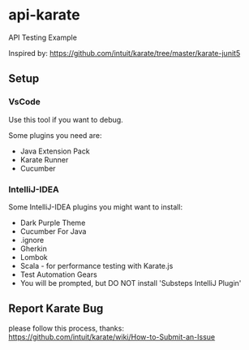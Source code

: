 # api-karate

API Testing Example

Inspired by: https://github.com/intuit/karate/tree/master/karate-junit5

## Setup

### VsCode

Use this tool if you want to debug.

Some plugins you need are:

* Java Extension Pack
* Karate Runner
* Cucumber


### IntelliJ-IDEA
Some IntelliJ-IDEA plugins you might want to install:
* Dark Purple Theme
* Cucumber For Java
* .ignore
* Gherkin
* Lombok
* Scala - for performance testing with Karate.js
* Test Automation Gears
* You will be prompted, but DO NOT install 'Substeps IntelliJ Plugin'


## Report Karate Bug

please follow this process, thanks: https://github.com/intuit/karate/wiki/How-to-Submit-an-Issue



